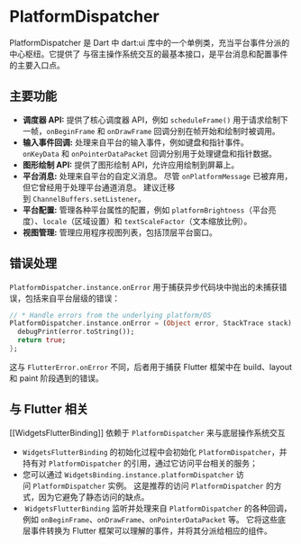 
# PlatformDispatcher

PlatformDispatcher 是 Dart 中 dart:ui 库中的一个单例类，充当平台事件分派的中心枢纽。它提供了
与宿主操作系统交互的最基本接口，是平台消息和配置事件的主要入口点。

## 主要功能

- **调度器 API:** 提供了核心调度器 API，例如 `scheduleFrame()` 用于请求绘制下一帧，`onBeginFrame` 和 `onDrawFrame` 回调分别在帧开始和绘制时被调用。
- **输入事件回调:** 处理来自平台的输入事件，例如键盘和指针事件。`onKeyData` 和 `onPointerDataPacket` 回调分别用于处理键盘和指针数据。
- **图形绘制 API:** 提供了图形绘制 API，允许应用绘制到屏幕上。
- **平台消息:** 处理来自平台的自定义消息。 尽管 `onPlatformMessage` 已被弃用，但它曾经用于处理平台通道消息。 建议迁移到 `ChannelBuffers.setListener`。
- **平台配置:** 管理各种平台属性的配置，例如 `platformBrightness`（平台亮度）、`locale`（区域设置）和 `textScaleFactor`（文本缩放比例）。
- **视图管理:** 管理应用程序视图列表，包括顶层平台窗口。


## 错误处理

`PlatformDispatcher.instance.onError` 用于捕获异步代码块中抛出的未捕获错误，包括来自平台层级的错误：

```dart
// * Handle errors from the underlying platform/OS
PlatformDispatcher.instance.onError = (Object error, StackTrace stack) {
  debugPrint(error.toString());
  return true;
};
```

这与 `FlutterError.onError` 不同，后者用于捕获 Flutter 框架中在 build、layout 和 paint 阶段遇到的错误。


## 与 Flutter 相关

[[WidgetsFlutterBinding]] 依赖于 `PlatformDispatcher` 来与底层操作系统交互

+ `WidgetsFlutterBinding` 的初始化过程中会初始化 `PlatformDispatcher`，并持有对 `PlatformDispatcher` 的引用，通过它访问平台相关的服务；
+ 您可以通过 `WidgetsBinding.instance.platformDispatcher` 访问 `PlatformDispatcher` 实例。 这是推荐的访问 `PlatformDispatcher` 的方式，因为它避免了静态访问的缺点。
+  `WidgetsFlutterBinding` 监听并处理来自 `PlatformDispatcher` 的各种回调，例如 `onBeginFrame`、`onDrawFrame`、`onPointerDataPacket` 等。 它将这些底层事件转换为 Flutter 框架可以理解的事件，并将其分派给相应的组件。
